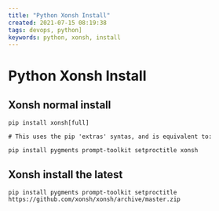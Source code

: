 ```yaml
---
title: "Python Xonsh Install"
created: 2021-07-15 08:19:38
tags: devops, python]
keywords: python, xonsh, install
---
```


# Python Xonsh Install

## Xonsh normal install

```bah
pip install xonsh[full]

# This uses the pip 'extras' syntas, and is equivalent to:

pip install pygments prompt-toolkit setproctitle xonsh
```

## Xonsh install the latest

```bsh
pip install pygments prompt-toolkit setproctitle https://github.com/xonsh/xonsh/archive/master.zip
```
